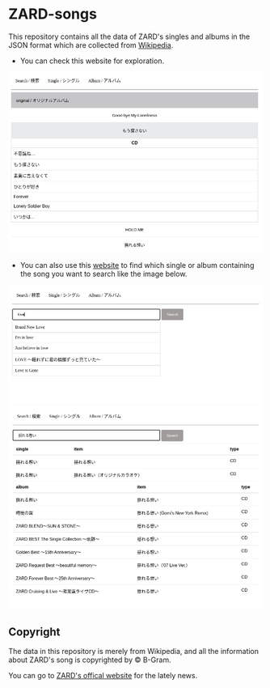 # ZARD-songs

This repository contains all the data of ZARD's singles and albums in the JSON format which are collected from [Wikipedia](https://ja.wikipedia.org/wiki/ZARD).

* You can check this website for exploration.

![image](./imgs/img1.png)

* You can also use this [website](https://BruceJian43.github.io/ZARD-songs) to find which single or album containing the song you want to search like the image below.

![image](./imgs/img2.png)
![image](./imgs/img3.png)

## Copyright

The data in this repository is merely from Wikipedia, and all the information about ZARD's song is copyrighted by © B-Gram.

You can go to [ZARD's offical website](https://wezard.net/) for the lately news.
